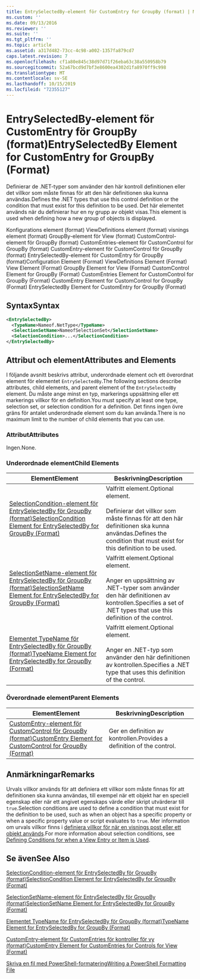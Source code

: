 ```yaml
---
title: EntrySelectedBy-element för CustomEntry for GroupBy (format) | Microsoft Docs
ms.custom: ''
ms.date: 09/13/2016
ms.reviewer: ''
ms.suite: ''
ms.tgt_pltfrm: ''
ms.topic: article
ms.assetid: a317d482-73cc-4c98-a002-1357fa879cd7
caps.latest.revision: 7
ms.openlocfilehash: cf1a80e845c38d97d71f26eba63c38a550958b79
ms.sourcegitcommit: 52a67bcd9d7bf3e8600ea4302d1fa8970ff9c998
ms.translationtype: MT
ms.contentlocale: sv-SE
ms.lasthandoff: 10/15/2019
ms.locfileid: "72355127"
---
```

# <a name="entryselectedby-element-for-customentry-for-groupby-format"></a><span data-ttu-id="bb3a1-102">EntrySelectedBy-element för CustomEntry för GroupBy (format)</span><span class="sxs-lookup"><span data-stu-id="bb3a1-102">EntrySelectedBy Element for CustomEntry for GroupBy (Format)</span></span>

<span data-ttu-id="bb3a1-103">Definierar de .NET-typer som använder den här kontroll definitionen eller det villkor som måste finnas för att den här definitionen ska kunna användas.</span><span class="sxs-lookup"><span data-stu-id="bb3a1-103">Defines the .NET types that use this control definition or the condition that must exist for this definition to be used.</span></span> <span data-ttu-id="bb3a1-104">Det här elementet används när du definierar hur en ny grupp av objekt visas.</span><span class="sxs-lookup"><span data-stu-id="bb3a1-104">This element is used when defining how a new group of objects is displayed.</span></span>

<span data-ttu-id="bb3a1-105">Konfigurations element (format) ViewDefinitions element (format) visnings element (format) GroupBy-element för View (format) CustomControl-element för GroupBy (format) CustomEntries-element för CustomControl for GroupBy (format) CustomEntry-element för CustomControl för GroupBy (format) EntrySelectedBy-element för CustomEntry för GroupBy (format)</span><span class="sxs-lookup"><span data-stu-id="bb3a1-105">Configuration Element (Format) ViewDefinitions Element (Format) View Element (Format) GroupBy Element for View (Format) CustomControl Element for GroupBy (Format) CustomEntries Element for CustomControl for GroupBy (Format) CustomEntry Element for CustomControl for GroupBy (Format) EntrySelectedBy Element for CustomEntry for GroupBy (Format)</span></span>

## <a name="syntax"></a><span data-ttu-id="bb3a1-106">Syntax</span><span class="sxs-lookup"><span data-stu-id="bb3a1-106">Syntax</span></span>

```xml
<EntrySelectedBy>
  <TypeName>Nameof.NetType</TypeName>
  <SelectionSetName>NameofSelectionSet</SelectionSetName>
  <SelectionCondition>...</SelectionCondition>
</EntrySelectedBy>
```

## <a name="attributes-and-elements"></a><span data-ttu-id="bb3a1-107">Attribut och element</span><span class="sxs-lookup"><span data-stu-id="bb3a1-107">Attributes and Elements</span></span>

<span data-ttu-id="bb3a1-108">I följande avsnitt beskrivs attribut, underordnade element och ett överordnat element för elementet `EntrySelectedBy`.</span><span class="sxs-lookup"><span data-stu-id="bb3a1-108">The following sections describe attributes, child elements, and parent element of the `EntrySelectedBy` element.</span></span> <span data-ttu-id="bb3a1-109">Du måste ange minst en typ, markerings uppsättning eller ett markerings villkor för en definition.</span><span class="sxs-lookup"><span data-stu-id="bb3a1-109">You must specify at least one type, selection set, or selection condition for a definition.</span></span> <span data-ttu-id="bb3a1-110">Det finns ingen övre gräns för antalet underordnade element som du kan använda.</span><span class="sxs-lookup"><span data-stu-id="bb3a1-110">There is no maximum limit to the number of child elements that you can use.</span></span>

### <a name="attributes"></a><span data-ttu-id="bb3a1-111">Attribut</span><span class="sxs-lookup"><span data-stu-id="bb3a1-111">Attributes</span></span>

<span data-ttu-id="bb3a1-112">Ingen.</span><span class="sxs-lookup"><span data-stu-id="bb3a1-112">None.</span></span>

### <a name="child-elements"></a><span data-ttu-id="bb3a1-113">Underordnade element</span><span class="sxs-lookup"><span data-stu-id="bb3a1-113">Child Elements</span></span>

|<span data-ttu-id="bb3a1-114">Element</span><span class="sxs-lookup"><span data-stu-id="bb3a1-114">Element</span></span>|<span data-ttu-id="bb3a1-115">Beskrivning</span><span class="sxs-lookup"><span data-stu-id="bb3a1-115">Description</span></span>|
|-------------|-----------------|
|[<span data-ttu-id="bb3a1-116">SelectionCondition-element för EntrySelectedBy för GroupBy (format)</span><span class="sxs-lookup"><span data-stu-id="bb3a1-116">SelectionCondition Element for EntrySelectedBy for GroupBy (Format)</span></span>](./selectioncondition-element-for-entryselectedby-for-groupby-format.md)|<span data-ttu-id="bb3a1-117">Valfritt element.</span><span class="sxs-lookup"><span data-stu-id="bb3a1-117">Optional element.</span></span><br /><br /> <span data-ttu-id="bb3a1-118">Definierar det villkor som måste finnas för att den här definitionen ska kunna användas.</span><span class="sxs-lookup"><span data-stu-id="bb3a1-118">Defines the condition that must exist for this definition to be used.</span></span>|
|[<span data-ttu-id="bb3a1-119">SelectionSetName-element för EntrySelectedBy för GroupBy (format)</span><span class="sxs-lookup"><span data-stu-id="bb3a1-119">SelectionSetName Element for EntrySelectedBy for GroupBy (Format)</span></span>](./selectionsetname-element-for-entryselectedby-for-groupby-format.md)|<span data-ttu-id="bb3a1-120">Valfritt element.</span><span class="sxs-lookup"><span data-stu-id="bb3a1-120">Optional element.</span></span><br /><br /> <span data-ttu-id="bb3a1-121">Anger en uppsättning av .NET-typer som använder den här definitionen av kontrollen.</span><span class="sxs-lookup"><span data-stu-id="bb3a1-121">Specifies a set of .NET types that use this definition of the control.</span></span>|
|[<span data-ttu-id="bb3a1-122">Elementet TypeName för EntrySelectedBy för GroupBy (format)</span><span class="sxs-lookup"><span data-stu-id="bb3a1-122">TypeName Element for EntrySelectedBy for GroupBy (Format)</span></span>](./typename-element-for-entryselectedby-for-groupby-format.md)|<span data-ttu-id="bb3a1-123">Valfritt element.</span><span class="sxs-lookup"><span data-stu-id="bb3a1-123">Optional element.</span></span><br /><br /> <span data-ttu-id="bb3a1-124">Anger en .NET-typ som använder den här definitionen av kontrollen.</span><span class="sxs-lookup"><span data-stu-id="bb3a1-124">Specifies a .NET type that uses this definition of the control.</span></span>|

### <a name="parent-elements"></a><span data-ttu-id="bb3a1-125">Överordnade element</span><span class="sxs-lookup"><span data-stu-id="bb3a1-125">Parent Elements</span></span>

|<span data-ttu-id="bb3a1-126">Element</span><span class="sxs-lookup"><span data-stu-id="bb3a1-126">Element</span></span>|<span data-ttu-id="bb3a1-127">Beskrivning</span><span class="sxs-lookup"><span data-stu-id="bb3a1-127">Description</span></span>|
|-------------|-----------------|
|[<span data-ttu-id="bb3a1-128">CustomEntry-element för CustomControl för GroupBy (format)</span><span class="sxs-lookup"><span data-stu-id="bb3a1-128">CustomEntry Element for CustomControl for GroupBy (Format)</span></span>](./customentry-element-for-customcontrol-for-groupby-format.md)|<span data-ttu-id="bb3a1-129">Ger en definition av kontrollen.</span><span class="sxs-lookup"><span data-stu-id="bb3a1-129">Provides a definition of the control.</span></span>|

## <a name="remarks"></a><span data-ttu-id="bb3a1-130">Anmärkningar</span><span class="sxs-lookup"><span data-stu-id="bb3a1-130">Remarks</span></span>

<span data-ttu-id="bb3a1-131">Urvals villkor används för att definiera ett villkor som måste finnas för att definitionen ska kunna användas, till exempel när ett objekt har en speciell egenskap eller när ett angivet egenskaps värde eller skript utvärderar till `true`.</span><span class="sxs-lookup"><span data-stu-id="bb3a1-131">Selection conditions are used to define a condition that must exist for the definition to be used, such as when an object has a specific property or when a specific property value or script evaluates to `true`.</span></span> <span data-ttu-id="bb3a1-132">Mer information om urvals villkor finns i [definiera villkor för när en visnings post eller ett objekt används](./defining-conditions-for-displaying-data.md).</span><span class="sxs-lookup"><span data-stu-id="bb3a1-132">For more information about selection conditions, see [Defining Conditions for when a View Entry or Item is Used](./defining-conditions-for-displaying-data.md).</span></span>

## <a name="see-also"></a><span data-ttu-id="bb3a1-133">Se även</span><span class="sxs-lookup"><span data-stu-id="bb3a1-133">See Also</span></span>

[<span data-ttu-id="bb3a1-134">SelectionCondition-element för EntrySelectedBy för GroupBy (format)</span><span class="sxs-lookup"><span data-stu-id="bb3a1-134">SelectionCondition Element for EntrySelectedBy for GroupBy (Format)</span></span>](./selectioncondition-element-for-entryselectedby-for-groupby-format.md)

[<span data-ttu-id="bb3a1-135">SelectionSetName-element för EntrySelectedBy för GroupBy (format)</span><span class="sxs-lookup"><span data-stu-id="bb3a1-135">SelectionSetName Element for EntrySelectedBy for GroupBy (Format)</span></span>](./selectionsetname-element-for-entryselectedby-for-groupby-format.md)

[<span data-ttu-id="bb3a1-136">Elementet TypeName för EntrySelectedBy för GroupBy (format)</span><span class="sxs-lookup"><span data-stu-id="bb3a1-136">TypeName Element for EntrySelectedBy for GroupBy (Format)</span></span>](./typename-element-for-entryselectedby-for-groupby-format.md)

[<span data-ttu-id="bb3a1-137">CustomEntry-element för CustomEntries för kontroller för vy (format)</span><span class="sxs-lookup"><span data-stu-id="bb3a1-137">CustomEntry Element for CustomEntries for Controls for View (Format)</span></span>](./customentry-element-for-customentries-for-controls-for-view-format.md)

[<span data-ttu-id="bb3a1-138">Skriva en fil med PowerShell-formatering</span><span class="sxs-lookup"><span data-stu-id="bb3a1-138">Writing a PowerShell Formatting File</span></span>](./writing-a-powershell-formatting-file.md)
